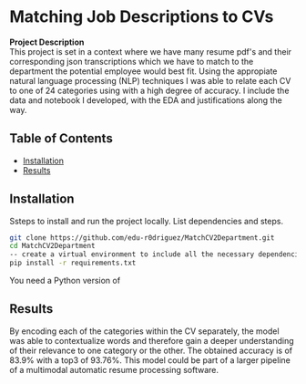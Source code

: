 # Matching Job Descriptions to CVs

**Project Description**  
This project is set in a context where we have many resume pdf's and their corresponding json transcriptions which we have to match to the department the potential employee would best fit. Using the appropiate natural language processing (NLP) techniques I was able to relate each CV to one of 24 categories using with a high degree of accuracy. I include the data and notebook I developed, with the EDA and justifications along the way.

## Table of Contents
- [Installation](#installation)
- [Results](#results)

## Installation

Ssteps to install and run the project locally. List dependencies and steps.

```bash
git clone https://github.com/edu-r0driguez/MatchCV2Department.git
cd MatchCV2Department
-- create a virtual environment to include all the necessary dependencies 
pip install -r requirements.txt
```
You need a Python version of 

## Results

By encoding each of the categories within the CV separately, the model was able to contextualize words and therefore gain a deeper understanding of their relevance to one category or the other. The obtained accuracy is of 83.9% with a top3 of 93.76%. This model could be part of a larger pipeline of a multimodal automatic resume processing software. 


